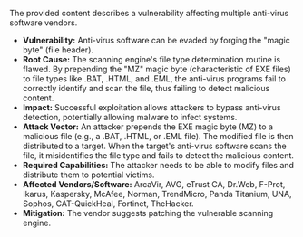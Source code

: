 The provided content describes a vulnerability affecting multiple anti-virus software vendors.

*   **Vulnerability:** Anti-virus software can be evaded by forging the "magic byte" (file header).
*   **Root Cause:** The scanning engine's file type determination routine is flawed. By prepending the "MZ" magic byte (characteristic of EXE files) to file types like .BAT, .HTML, and .EML, the anti-virus programs fail to correctly identify and scan the file, thus failing to detect malicious content.
*   **Impact:** Successful exploitation allows attackers to bypass anti-virus detection, potentially allowing malware to infect systems.
*   **Attack Vector:** An attacker prepends the EXE magic byte (MZ) to a malicious file (e.g., a .BAT, .HTML, or .EML file). The modified file is then distributed to a target. When the target's anti-virus software scans the file, it misidentifies the file type and fails to detect the malicious content.
*   **Required Capabilities:** The attacker needs to be able to modify files and distribute them to potential victims.
*   **Affected Vendors/Software:** ArcaVir, AVG, eTrust CA, Dr.Web, F-Prot, Ikarus, Kaspersky, McAfee, Norman, TrendMicro, Panda Titanium, UNA, Sophos, CAT-QuickHeal, Fortinet, TheHacker.
*   **Mitigation:** The vendor suggests patching the vulnerable scanning engine.